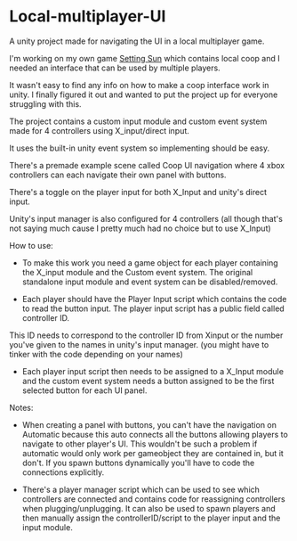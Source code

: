 # Local-multiplayer-UI
A unity project made for navigating the UI in a local multiplayer game. 

I'm working on my own game [Setting Sun](https://www.indiedb.com/games/setting-sun) which contains local coop and I needed an interface that can be used by multiple players.

It wasn't easy to find any info on how to make a coop interface work in unity.
I finally figured it out and wanted to put the project up for everyone struggling with this.

The project contains a custom input module and custom event system made for 4 controllers using X_input/direct input.

It uses the built-in unity event system so implementing should be easy.

There's a premade example scene called Coop UI navigation where 4 xbox controllers can each navigate their own panel with buttons.

There's a toggle on the player input for both X_Input and unity's direct input.

Unity's input manager is also configured for 4 controllers (all though that's not saying much cause I pretty much had no choice but to use X_Input)

How to use:
- To make this work you need a game object for each player containing the X_input module and the Custom event system.
The original standalone input module and event system can be disabled/removed.

- Each player should have the Player Input script which contains the code to read the button input.
The player input script has a public field called controller ID. 

This ID needs to correspond to the controller ID from Xinput or the number you've given to the names in unity's input manager. (you might have to tinker with the code depending on your names)

- Each player input script then needs to be assigned to a X_Input module and the custom event system needs a button assigned to be the first selected button for each UI panel.

Notes:
- When creating a panel with buttons, you can't have the navigation on Automatic because this auto connects all the buttons allowing players to navigate to other player's UI.
This wouldn't be such a problem if automatic would only work per gameobject they are contained in, but it don't.
If you spawn buttons dynamically you'll have to code the connections explicitly.

- There's a player manager script which can be used to see which controllers are connected and contains code for reassigning controllers when plugging/unplugging.
It can also be used to spawn players and then manually assign the controllerID/script to the player input and the input module.

